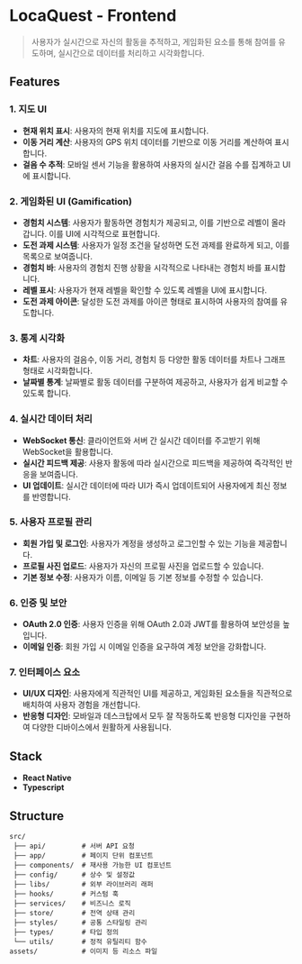# LocaQuest - Frontend
> 사용자가 실시간으로 자신의 활동을 추적하고, 게임화된 요소를 통해 참여를 유도하며, 실시간으로 데이터를 처리하고 시각화합니다.

## Features
### 1. 지도 UI
- **현재 위치 표시**: 사용자의 현재 위치를 지도에 표시합니다.
- **이동 거리 계산**: 사용자의 GPS 위치 데이터를 기반으로 이동 거리를 계산하여 표시합니다.
- **걸음 수 추적**: 모바일 센서 기능을 활용하여 사용자의 실시간 걸음 수를 집계하고 UI에 표시합니다.

### 2. 게임화된 UI (Gamification)
- **경험치 시스템**: 사용자가 활동하면 경험치가 제공되고, 이를 기반으로 레벨이 올라갑니다. 이를 UI에 시각적으로 표현합니다.
- **도전 과제 시스템**: 사용자가 일정 조건을 달성하면 도전 과제를 완료하게 되고, 이를 목록으로 보여줍니다.
- **경험치 바**: 사용자의 경험치 진행 상황을 시각적으로 나타내는 경험치 바를 표시합니다.
- **레벨 표시**: 사용자가 현재 레벨을 확인할 수 있도록 레벨을 UI에 표시합니다.
- **도전 과제 아이콘**: 달성한 도전 과제를 아이콘 형태로 표시하여 사용자의 참여를 유도합니다.

### 3. 통계 시각화
- **차트**: 사용자의 걸음수, 이동 거리, 경험치 등 다양한 활동 데이터를 차트나 그래프 형태로 시각화합니다.
- **날짜별 통계**: 날짜별로 활동 데이터를 구분하여 제공하고, 사용자가 쉽게 비교할 수 있도록 합니다.

### 4. 실시간 데이터 처리
- **WebSocket 통신**: 클라이언트와 서버 간 실시간 데이터를 주고받기 위해 WebSocket을 활용합니다.
- **실시간 피드백 제공**: 사용자 활동에 따라 실시간으로 피드백을 제공하여 즉각적인 반응을 보여줍니다.
- **UI 업데이트**: 실시간 데이터에 따라 UI가 즉시 업데이트되어 사용자에게 최신 정보를 반영합니다.

### 5. 사용자 프로필 관리
- **회원 가입 및 로그인**: 사용자가 계정을 생성하고 로그인할 수 있는 기능을 제공합니다.
- **프로필 사진 업로드**: 사용자가 자신의 프로필 사진을 업로드할 수 있습니다.
- **기본 정보 수정**: 사용자가 이름, 이메일 등 기본 정보를 수정할 수 있습니다.

### 6. 인증 및 보안
- **OAuth 2.0 인증**: 사용자 인증을 위해 OAuth 2.0과 JWT를 활용하여 보안성을 높입니다.
- **이메일 인증**: 회원 가입 시 이메일 인증을 요구하여 계정 보안을 강화합니다.

### 7. 인터페이스 요소
- **UI/UX 디자인**: 사용자에게 직관적인 UI를 제공하고, 게임화된 요소들을 직관적으로 배치하여 사용자 경험을 개선합니다.
- **반응형 디자인**: 모바일과 데스크탑에서 모두 잘 작동하도록 반응형 디자인을 구현하여 다양한 디바이스에서 원활하게 사용됩니다.

## Stack
- **React Native**
- **Typescript**

## Structure
```
src/
 ├── api/         # 서버 API 요청
 ├── app/         # 페이지 단위 컴포넌트
 ├── components/  # 재사용 가능한 UI 컴포넌트
 ├── config/      # 상수 및 설정값
 ├── libs/        # 외부 라이브러리 래퍼
 ├── hooks/       # 커스텀 훅
 ├── services/    # 비즈니스 로직
 ├── store/       # 전역 상태 관리
 ├── styles/      # 공통 스타일링 관리
 ├── types/       # 타입 정의
 └── utils/       # 정적 유틸리티 함수
assets/           # 이미지 등 리소스 파일
```

